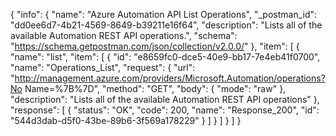 {
  "info": {
    "name": "Azure Automation API List Operations",
    "_postman_id": "dd0ee6d7-4b21-4569-8649-b39211e16f64",
    "description": "Lists all of the available Automation REST API operations.",
    "schema": "https://schema.getpostman.com/json/collection/v2.0.0/"
  },
  "item": [
    {
      "name": "list",
      "item": [
        {
          "id": "e8659fc0-dce5-40e9-bb17-7e4eb41f0700",
          "name": "Operations_List",
          "request": {
            "url": "http://management.azure.com/providers/Microsoft.Automation/operations?No Name=%7B%7D",
            "method": "GET",
            "body": {
              "mode": "raw"
            },
            "description": "Lists all of the available Automation REST API operations"
          },
          "response": [
            {
              "status": "OK",
              "code": 200,
              "name": "Response_200",
              "id": "544d3dab-d5f0-43be-89b6-3f569a178229"
            }
          ]
        }
      ]
    }
  ]
}